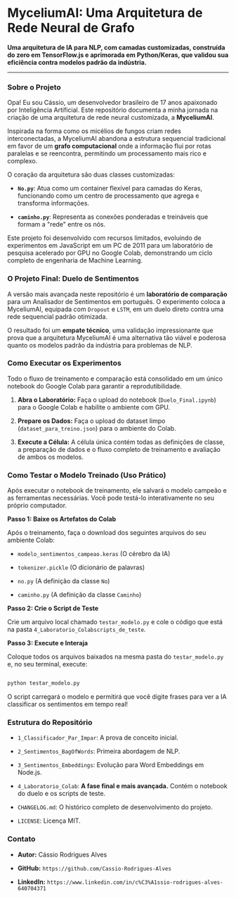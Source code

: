 # MyceliumAI: Uma Arquitetura de Rede Neural de Grafo



**Uma arquitetura de IA para NLP, com camadas customizadas, construída do zero em TensorFlow.js e aprimorada em Python/Keras, que validou sua eficiência contra modelos padrão da indústria.**



---



### Sobre o Projeto



Opa! Eu sou Cássio, um desenvolvedor brasileiro de 17 anos apaixonado por Inteligência Artificial. Este repositório documenta a minha jornada na criação de uma arquitetura de rede neural customizada, a **MyceliumAI**.



Inspirada na forma como os micélios de fungos criam redes interconectadas, a MyceliumAI abandona a estrutura sequencial tradicional em favor de um **grafo computacional** onde a informação flui por rotas paralelas e se reencontra, permitindo um processamento mais rico e complexo.



O coração da arquitetura são duas classes customizadas:

- **`No.py`**: Atua como um container flexível para camadas do Keras, funcionando como um centro de processamento que agrega e transforma informações.

- **`caminho.py`**: Representa as conexões ponderadas e treináveis que formam a "rede" entre os nós.



Este projeto foi desenvolvido com recursos limitados, evoluindo de experimentos em JavaScript em um PC de 2011 para um laboratório de pesquisa acelerado por GPU no Google Colab, demonstrando um ciclo completo de engenharia de Machine Learning.



### O Projeto Final: Duelo de Sentimentos



A versão mais avançada neste repositório é um **laboratório de comparação** para um Analisador de Sentimentos em português. O experimento coloca a MyceliumAI, equipada com `Dropout` e `LSTM`, em um duelo direto contra uma rede sequencial padrão otimizada.



O resultado foi um **empate técnico**, uma validação impressionante que prova que a arquitetura MyceliumAI é uma alternativa tão viável e poderosa quanto os modelos padrão da indústria para problemas de NLP.



### Como Executar os Experimentos



Todo o fluxo de treinamento e comparação está consolidado em um único notebook do Google Colab para garantir a reprodutibilidade.



1.  **Abra o Laboratório:** Faça o upload do notebook (`Duelo_Final.ipynb`) para o Google Colab e habilite o ambiente com GPU.

2.  **Prepare os Dados:** Faça o upload do dataset limpo (`dataset_para_treino.json`) para o ambiente do Colab.

3.  **Execute a Célula:** A célula única contém todas as definições de classe, a preparação de dados e o fluxo completo de treinamento e avaliação de ambos os modelos.



### Como Testar o Modelo Treinado (Uso Prático)



Após executar o notebook de treinamento, ele salvará o modelo campeão e as ferramentas necessárias. Você pode testá-lo interativamente no seu próprio computador.



**Passo 1: Baixe os Artefatos do Colab**

Após o treinamento, faça o download dos seguintes arquivos do seu ambiente Colab:

-   `modelo_sentimentos_campeao.keras` (O cérebro da IA)

-   `tokenizer.pickle` (O dicionário de palavras)

-   `no.py` (A definição da classe `No`)

-   `caminho.py` (A definição da classe `Caminho`)



**Passo 2: Crie o Script de Teste**

Crie um arquivo local chamado `testar_modelo.py` e cole o código que está na pasta `4_Laboratorio_Colabscripts_de_teste`.



**Passo 3: Execute e Interaja**

Coloque todos os arquivos baixados na mesma pasta do `testar_modelo.py` e, no seu terminal, execute:

```bash

python testar_modelo.py

```

O script carregará o modelo e permitirá que você digite frases para ver a IA classificar os sentimentos em tempo real!



### Estrutura do Repositório



-   `1_Classificador_Par_Impar`: A prova de conceito inicial.

-   `2_Sentimentos_BagOfWords`: Primeira abordagem de NLP.

-   `3_Sentimentos_Embeddings`: Evolução para Word Embeddings em Node.js.

-   `4_Laboratorio_Colab`: **A fase final e mais avançada.** Contém o notebook do duelo e os scripts de teste.

-   `CHANGELOG.md`: O histórico completo de desenvolvimento do projeto.

-   `LICENSE`: Licença MIT.



### Contato



- **Autor:** Cássio Rodrigues Alves

- **GitHub:** `https://github.com/Cassio-Rodrigues-Alves`

- **LinkedIn:** `https://www.linkedin.com/in/c%C3%A1ssio-rodrigues-alves-640704371`

